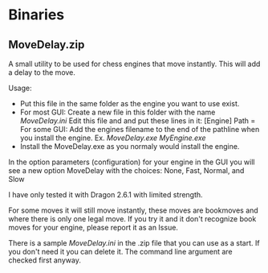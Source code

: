 # Binaries

## MoveDelay.zip

A small utility to be used for chess engines that move instantly. This will add a delay to the move.

Usage:

- Put this file in the same folder as the engine you want to use exist.
- For most GUI:
  Create a new file in this folder with the name _MoveDelay.ini_
  Edit this file and and put these lines in it:
    [Engine]
    Path = <filename of your engine>
  For some GUI:
    Add the engines filename to the end of the pathline when you install the engine. Ex. _MoveDelay.exe MyEngine.exe_
- Install the MoveDelay.exe as you normaly would install the engine.
  
In the option parameters (configuration) for your engine in the GUI you will see a new option MoveDelay with the choices: None, Fast, Normal, and Slow
  
I have only tested it with Dragon 2.6.1 with limited strength.
 
For some moves it will still move instantly, these moves are bookmoves and where there is only one legal move. If you try it and it don't recognize book moves for your engine, please report it as an Issue.
 
There is a sample _MoveDelay.ini_ in the .zip file that you can use as a start. If you don't need it you can delete it. The command line argument are checked first anyway.
